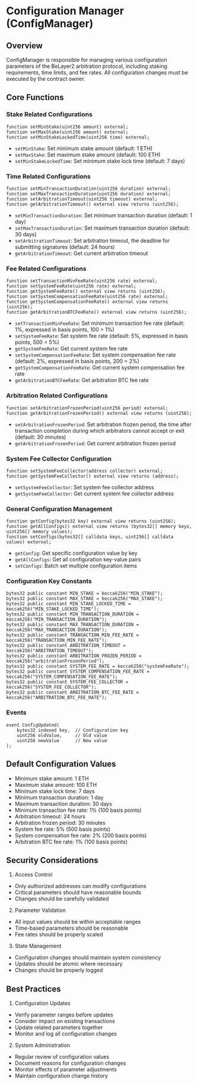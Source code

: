 # Configuration Manager (ConfigManager)

## Overview
ConfigManager is responsible for managing various configuration parameters of the BeLayer2 arbitration protocol, including staking requirements, time limits, and fee rates. All configuration changes must be executed by the contract owner.

## Core Functions

### Stake Related Configurations

```solidity
function setMinStake(uint256 amount) external;
function setMaxStake(uint256 amount) external;
function setMinStakeLockedTime(uint256 time) external;
```
- `setMinStake`: Set minimum stake amount (default: 1 ETH)
- `setMaxStake`: Set maximum stake amount (default: 100 ETH)
- `setMinStakeLockedTime`: Set minimum stake lock time (default: 7 days)

### Time Related Configurations

```solidity
function setMinTransactionDuration(uint256 duration) external;
function setMaxTransactionDuration(uint256 duration) external;
function setArbitrationTimeout(uint256 timeout) external;
function getArbitrationTimeout() external view returns (uint256);
```
- `setMinTransactionDuration`: Set minimum transaction duration (default: 1 day)
- `setMaxTransactionDuration`: Set maximum transaction duration (default: 30 days)
- `setArbitrationTimeout`: Set arbitration timeout, the deadline for submitting signatures (default: 24 hours)
- `getArbitrationTimeout`: Get current arbitration timeout

### Fee Related Configurations

```solidity
function setTransactionMinFeeRate(uint256 rate) external;
function setSystemFeeRate(uint256 rate) external;
function getSystemFeeRate() external view returns (uint256);
function setSystemCompensationFeeRate(uint256 rate) external;
function getSystemCompensationFeeRate() external view returns (uint256);
function getArbitrationBTCFeeRate() external view returns (uint256);
```
- `setTransactionMinFeeRate`: Set minimum transaction fee rate (default: 1%, expressed in basis points, 100 = 1%)
- `setSystemFeeRate`: Set system fee rate (default: 5%, expressed in basis points, 500 = 5%)
- `getSystemFeeRate`: Get current system fee rate
- `setSystemCompensationFeeRate`: Set system compensation fee rate (default: 2%, expressed in basis points, 200 = 2%)
- `getSystemCompensationFeeRate`: Get current system compensation fee rate
- `getArbitrationBTCFeeRate`: Get arbitration BTC fee rate

### Arbitration Related Configurations

```solidity
function setArbitrationFrozenPeriod(uint256 period) external;
function getArbitrationFrozenPeriod() external view returns (uint256);
```
- `setArbitrationFrozenPeriod`: Set arbitration frozen period, the time after transaction completion during which arbitrators cannot accept or exit (default: 30 minutes)
- `getArbitrationFrozenPeriod`: Get current arbitration frozen period

### System Fee Collector Configuration

```solidity
function setSystemFeeCollector(address collector) external;
function getSystemFeeCollector() external view returns (address);
```
- `setSystemFeeCollector`: Set system fee collector address
- `getSystemFeeCollector`: Get current system fee collector address

### General Configuration Management

```solidity
function getConfig(bytes32 key) external view returns (uint256);
function getAllConfigs() external view returns (bytes32[] memory keys, uint256[] memory values);
function setConfigs(bytes32[] calldata keys, uint256[] calldata values) external;
```
- `getConfig`: Get specific configuration value by key
- `getAllConfigs`: Get all configuration key-value pairs
- `setConfigs`: Batch set multiple configuration items

### Configuration Key Constants

```solidity
bytes32 public constant MIN_STAKE = keccak256("MIN_STAKE");
bytes32 public constant MAX_STAKE = keccak256("MAX_STAKE");
bytes32 public constant MIN_STAKE_LOCKED_TIME = keccak256("MIN_STAKE_LOCKED_TIME");
bytes32 public constant MIN_TRANSACTION_DURATION = keccak256("MIN_TRANSACTION_DURATION");
bytes32 public constant MAX_TRANSACTION_DURATION = keccak256("MAX_TRANSACTION_DURATION");
bytes32 public constant TRANSACTION_MIN_FEE_RATE = keccak256("TRANSACTION_MIN_FEE_RATE");
bytes32 public constant ARBITRATION_TIMEOUT = keccak256("ARBITRATION_TIMEOUT");
bytes32 public constant ARBITRATION_FROZEN_PERIOD = keccak256("arbitrationFrozenPeriod");
bytes32 public constant SYSTEM_FEE_RATE = keccak256("systemFeeRate");
bytes32 public constant SYSTEM_COMPENSATION_FEE_RATE = keccak256("SYSTEM_COMPENSATION_FEE_RATE");
bytes32 public constant SYSTEM_FEE_COLLECTOR = keccak256("SYSTEM_FEE_COLLECTOR");
bytes32 public constant ARBITRATION_BTC_FEE_RATE = keccak256("ARBITRATION_BTC_FEE_RATE");
```

### Events

```solidity
event ConfigUpdated(
    bytes32 indexed key,  // Configuration key
    uint256 oldValue,     // Old value
    uint256 newValue      // New value
);
```

## Default Configuration Values

- Minimum stake amount: 1 ETH
- Maximum stake amount: 100 ETH
- Minimum stake lock time: 7 days
- Minimum transaction duration: 1 day
- Maximum transaction duration: 30 days
- Minimum transaction fee rate: 1% (100 basis points)
- Arbitration timeout: 24 hours
- Arbitration frozen period: 30 minutes
- System fee rate: 5% (500 basis points)
- System compensation fee rate: 2% (200 basis points)
- Arbitration BTC fee rate: 1% (100 basis points)

## Security Considerations

1. Access Control
- Only authorized addresses can modify configurations
- Critical parameters should have reasonable bounds
- Changes should be carefully validated

2. Parameter Validation
- All input values should be within acceptable ranges
- Time-based parameters should be reasonable
- Fee rates should be properly scaled

3. State Management
- Configuration changes should maintain system consistency
- Updates should be atomic where necessary
- Changes should be properly logged

## Best Practices

1. Configuration Updates
- Verify parameter ranges before updates
- Consider impact on existing transactions
- Update related parameters together
- Monitor and log all configuration changes

2. System Administration
- Regular review of configuration values
- Document reasons for configuration changes
- Monitor effects of parameter adjustments
- Maintain configuration change history